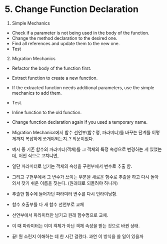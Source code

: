 # 5. Change Function Declaration

1) Simple Mechanics
- Check if a parameter is not being used in the body of the function.
- Change the method declaration to the desired one.
- Find all references and update them to the new one.
- Test

2) Migration Mechanics
- Refactor the body of the function first.
- Extract function to create a new function.
- If the extracted function needs additional parameters, use the simple mechanics to add them.
- Test.
- Inline function to the old function.
- Change function declaration again if you used a temporary name.

- Migration Mechanics에서 함수 선언부(함수명, 파라미터)를 바꾸는 단계를 이렇게까지 복잡하게 쪼개야되는지..? 의문이었다.
-  예시 중 기존 함수의 파라미터(객체)를 그 객체의 특정 속성으로 변경하는 게 있었는데, 어떤 식으로 고치냐면,
- 일단 파라미터로 넘기는 객체의 속성을 구현부에서 변수로 추출 함.
- 그리고 구현부에서 그 변수가 쓰이는 부분을 새로운 함수로 추출을 하고 다시 돌아와서 찾기 쉬운 이름을 짓는다. (원래대로 되돌려야 하니까)
- 추출한 함수에 들어가던 파라미터 변수를 다시 인라이닝함.
- 함수 호출부를 다 새 함수 선언부로 교체
- 선언부에서 파라미터만 남기고 원래 함수명으로 교체.
- 이 때 파라미터는 이미 객체가 아닌 객체 속성을 받는 것으로 바뀐 상태.
- 끝! 뭔 소린지 이해하는 데 한 시간 걸렸다. 과연 이 방식을 쓸 일이 있을까